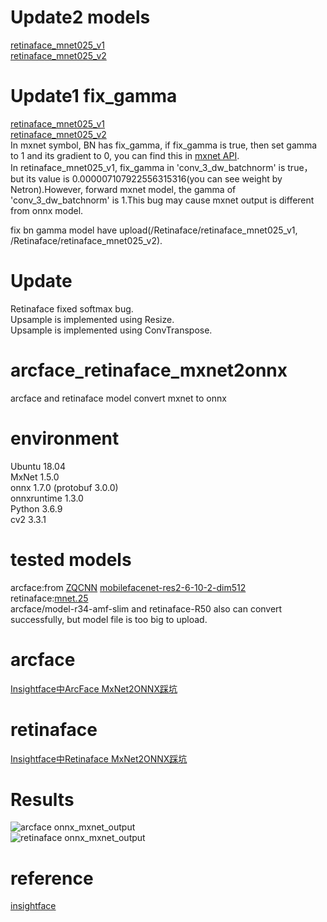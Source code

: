 # Update2 models
[retinaface_mnet025_v1](http://insightface.ai/files/models/retinaface_mnet025_v1.zip)  
[retinaface_mnet025_v2](http://insightface.ai/files/models/retinaface_mnet025_v2.zip)  

# Update1 fix_gamma  
[retinaface_mnet025_v1](http://insightface.ai/files/models/retinaface_mnet025_v1.zip)  
[retinaface_mnet025_v2](http://insightface.ai/files/models/retinaface_mnet025_v2.zip)  
In mxnet symbol, BN has fix_gamma, if fix_gamma is true, then set gamma to 1 and its gradient to 0, you can find this in [mxnet API](https://mxnet.apache.org/versions/1.7.0/api/python/docs/api/symbol/symbol.html#mxnet.symbol.BatchNorm).  
In retinaface_mnet025_v1, fix_gamma in 'conv_3_dw_batchnorm' is true，but its value is 0.000007107922556315316(you can see weight by Netron).However, forward mxnet model, the gamma of 'conv_3_dw_batchnorm' is 1.This bug may cause mxnet output is different from onnx model.  
  
fix bn gamma model have upload(/Retinaface/retinaface_mnet025_v1, /Retinaface/retinaface_mnet025_v2).  

# Update  
Retinaface fixed softmax bug.  
Upsample is implemented using Resize.  
Upsample is implemented using ConvTranspose.  

# arcface_retinaface_mxnet2onnx
arcface and retinaface model convert mxnet to onnx  

# environment
Ubuntu 18.04  
MxNet 1.5.0  
onnx 1.7.0 (protobuf 3.0.0)  
onnxruntime 1.3.0  
Python 3.6.9  
cv2 3.3.1  

# tested models
arcface:from [ZQCNN](https://github.com/zuoqing1988/ZQCNN) [mobilefacenet-res2-6-10-2-dim512](https://pan.baidu.com/s/1_0O3kJ5dMmD-HdRwNR0Hpw#list/path=%2F)  
retinaface:[mnet.25](https://link.zhihu.com/?target=https%3A//github.com/deepinsight/insightface/issues/669)  
arcface/model-r34-amf-slim and retinaface-R50 also can convert successfully, but model file is too big to upload.  

# arcface  
[Insightface中ArcFace MxNet2ONNX踩坑](https://zhuanlan.zhihu.com/p/165294876)  

# retinaface  
[Insightface中Retinaface MxNet2ONNX踩坑](https://zhuanlan.zhihu.com/p/166267806)  

# Results
![arcface onnx_mxnet_output](https://github.com/zheshipinyinMc/arcface_retinaface_mxnet2onnx/tree/master/Arcface/onnx_mxnet_output.jpg)  
![retinaface onnx_mxnet_output](https://github.com/zheshipinyinMc/arcface_retinaface_mxnet2onnx/tree/master/Retinaface/mxnet_onnx_result.jpg)  

# reference
[insightface](https://github.com/deepinsight/insightface)
